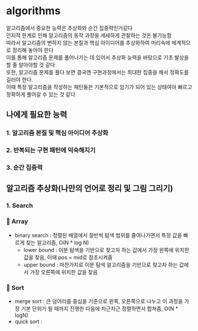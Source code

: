 # algorithms

알고리즘에서 중요한 능력은 추상화와 순간 집중력인거같다
<br/>
인지적 한계로 인해 알고리즘의 동작 과정을 세세하게 관찰하는 것은 불가능함
<br/>
따라서 알고리즘의 변하지 않는 본질과 핵심 아이디어를 추상화하여 머리속에 체계적으로 정리해 놓아야 한다
<br/>
이를 통해 알고리즘 문제를 풀어나가는 데 있어서 추상화 능력을 바탕으로 기초 발상을 할 줄 알아야할 것 같다
<br/>
또한, 알고리즘 문제를 풀다 보면 결국엔 구현과정에서는 최대한 집중을 해서 정확도를 길러야 한다. 
<br/>
이때 특정 알고리즘을 작성하는 패턴들은 기본적으로 암기가 되어 있는 상태여야 빠르고 정확하게 풀어갈 수 있는 것 같다

## 나에게 필요한 능력

### 1. 알고리즘 본질 및 핵심 아이디어 추상화
### 2. 반복되는 구현 패턴에 익숙해지기
### 3. 순간 집중력

## 알고리즘 추상화(나만의 언어로 정리 및 그림 그리기)

### 1. Search

### 🎯 Array
- binary search : 정렬된 배열에서 절반씩 탐색 범위를 줄여나가면서 특정 값을 빠르게 찾는 알고리즘, O(N * log N)
  - lower bound : 이분 탐색을 기반으로 찾고자 하는 값에서 가장 왼쪽에 위치한 값을 찾음, 이때 pos = mid로 참조시켜줌
  - upper bound : 마찬가지로 이분 탐색 알고리즘을 기반으로 찾고자 하는 값에서 가장 오른쪽에 위치한 값을 찾음
 

### 🎹 Sort
- merge sort : 큰 덩어리를 중심을 기준으로 왼쪽, 오른쪽으로 나누고 이 과정을 가장 기본 단위가 될 때까지 진행한 다음에 차근차근 정렬하면서 합쳐줌, O(N * logN)
- quick sort :  

